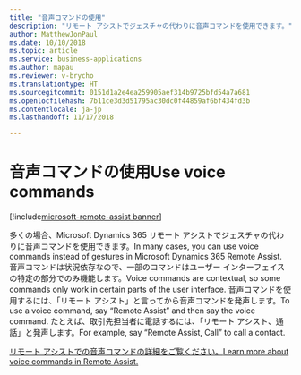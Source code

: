 ```yaml
---
title: "音声コマンドの使用"
description: "リモート アシストでジェスチャの代わりに音声コマンドを使用できます。"
author: MatthewJonPaul
ms.date: 10/10/2018
ms.topic: article
ms.service: business-applications
ms.author: mapau
ms.reviewer: v-brycho
ms.translationtype: HT
ms.sourcegitcommit: 0151d1a2e4ea259905aef314b9725bfd54a7a681
ms.openlocfilehash: 7b11ce3d3d51795ac30dc0f44859af6bf434fd3b
ms.contentlocale: ja-jp
ms.lasthandoff: 11/17/2018

---
```


# <a name="use-voice-commands"></a><span data-ttu-id="2513d-103">音声コマンドの使用</span><span class="sxs-lookup"><span data-stu-id="2513d-103">Use voice commands</span></span>

[!include[microsoft-remote-assist banner](../includes/microsoft-remote-assist.md)]

<span data-ttu-id="2513d-104">多くの場合、Microsoft Dynamics 365 リモート アシストでジェスチャの代わりに音声コマンドを使用できます。</span><span class="sxs-lookup"><span data-stu-id="2513d-104">In many cases, you can use voice commands instead of gestures in Microsoft Dynamics 365 Remote Assist.</span></span> <span data-ttu-id="2513d-105">音声コマンドは状況依存なので、一部のコマンドはユーザー インターフェイスの特定の部分でのみ機能します。</span><span class="sxs-lookup"><span data-stu-id="2513d-105">Voice commands are contextual, so some commands only work in certain parts of the user interface.</span></span> <span data-ttu-id="2513d-106">音声コマンドを使用するには、「リモート アシスト」と言ってから音声コマンドを発声します。</span><span class="sxs-lookup"><span data-stu-id="2513d-106">To use a voice command, say “Remote Assist” and then say the voice command.</span></span> <span data-ttu-id="2513d-107">たとえば、取引先担当者に電話するには、「リモート アシスト、通話」と発声します。</span><span class="sxs-lookup"><span data-stu-id="2513d-107">For example, say “Remote Assist, Call” to call a contact.</span></span>


[<span data-ttu-id="2513d-108">リモート アシストでの音声コマンドの詳細をご覧ください。</span><span class="sxs-lookup"><span data-stu-id="2513d-108">Learn more about voice commands in Remote Assist.</span></span>](https://docs.microsoft.com/dynamics365/mixed-reality/remote-assist/user-guide)


